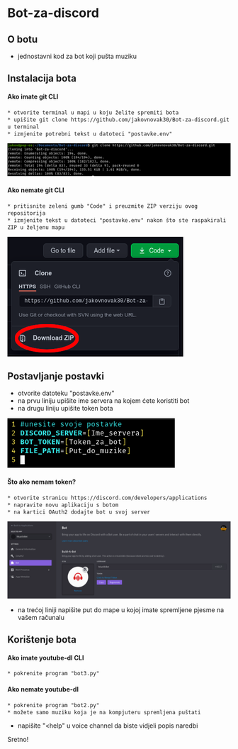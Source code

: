 # Bot-za-discord 

O botu
---
* jednostavni kod za bot koji pušta muziku

Instalacija bota
---
#### Ako imate git CLI
	* otvorite terminal u mapi u koju želite spremiti bota
	* upišite git clone https://github.com/jakovnovak30/Bot-za-discord.git u terminal
	* izmjenite potrebni tekst u datoteci "postavke.env"

![Preuzimanje s git CLI-om](/slike/download2.png)

#### Ako nemate git CLI
	* pritisnite zeleni gumb "Code" i preuzmite ZIP verziju ovog repositorija
	* izmjenite tekst u datoteci "postavke.env" nakon što ste raspakirali ZIP u željenu mapu

![Preuzimanje bez git CLI-a](/slike/download.png)

Postavljanje postavki
---
* otvorite datoteku "postavke.env"
* na prvu liniju upišite ime servera na kojem ćete koristiti bot 
* na drugu liniju upišite token bota

![postavke](/slike/postavke.png)

#### Što ako nemam token?
	* otvorite stranicu https://discord.com/developers/applications
	* napravite novu aplikaciju s botom
	* na kartici OAuth2 dodajte bot u svoj server

![Primjer bota na discordovoj stranici](/slike/discordapi.png)

* na trećoj liniji napišite put do mape u kojoj imate spremljene pjesme na vašem računalu

Korištenje bota
---
#### Ako imate youtube-dl CLI
	* pokrenite program "bot3.py"
#### Ako nemate youtube-dl
	* pokrenite program "bot2.py"
	* možete samo muziku koja je na kompjuteru spremljena puštati

* napišite "<help" u voice channel da biste vidjeli popis naredbi

Sretno!
